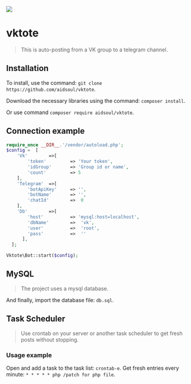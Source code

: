   <a href="https://github.com/aidsoul/vktote/releases/latest" title="GitHub release">
   <img src="https://img.shields.io/github/v/release/aidsoul/vktote">
  </a>

# vktote
>This is auto-posting from a VK group to a telegram channel.

## Installation

To install, use the command: `git clone https://github.com/aidsoul/vktote`.

Download the necessary libraries using the command: `composer install`.

Or use command `composer require aidsoul/vktote`.

## Connection example
```php
require_once __DIR__.'/vendor/autoload.php';
$config =  [
    'Vk'        =>[
   	    'token'         => 'Your token',
   	    'idGroup'       => 'Group id or name',
   	    'count'         => 5
    ],
    'Telegram'  =>[
      	'botApiKey'     => '',
      	'botName'       => '',
     	'chatId'        =>  0
    ],
    'Db'        =>[
       	'host'          => 'mysql:host=localhost',
       	'dbName'        =>  'vk',
        'user'          =>  'root',
        'pass'          =>  ''
      ],
  ];

Vktote\Bot::start($config);
```

## MySQL

>The project uses a mysql database.

And finally, import the database file: `db.sql`.


## Task Scheduler

>Use crontab on your server or another task scheduler to get fresh posts without stopping.

### Usage example

Open and add a task to the task list: `crontab-e`.
Get fresh entries every minute: `* * * * * php /patch for php file`.
